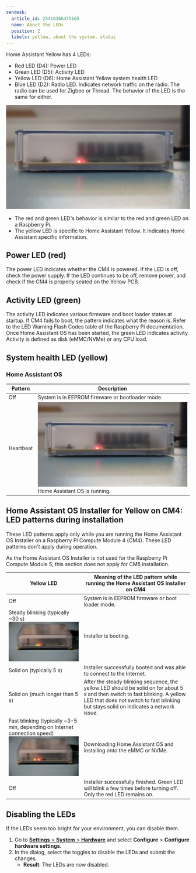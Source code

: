 ```yaml
---
zendesk:
  article_id: 25410366475165
  name: About the LEDs
  position: 2
  labels: yellow, about the system, status
---
```


Home Assistant Yellow has 4 LEDs:

- Red LED (D4): Power LED
- Green LED (D5): Activity LED
- Yellow LED (D6): Home Assistant Yellow system health LED
- Blue LED (D2): Radio LED. Indicates network traffic on the radio. The radio can be used for Zigbee or Thread. The behavior of the LED is the same for either.

 ![Clip showing 3 LEDs. The red is on solid, the green is blinking, and the yellow LED is blinking in a heartbeat pattern](/static/img/yellow/yellow_heartbeat_yellow_led.webp)

- The red and green LED's behavior is similar to the red and green LED on a Raspberry Pi.
- The yellow LED is specific to Home Assistant Yellow. It indicates Home Assistant specific information.

## Power LED (red)

The power LED indicates whether the CM4 is powered. If the LED is off, check the power supply. If the LED continues to be off, remove power, and check if the CM4 is properly seated on the Yellow PCB.

## Activity LED (green)

The activity LED indicates various firmware and boot loader states at startup. If CM4 fails to boot, the pattern indicates what the reason is. Refer to the LED Warning Flash Codes table of the Raspberry Pi documentation. Once Home Assistant OS has been started, the green LED indicates activity. Activity is defined as disk (eMMC/NVMe) or any CPU load.

## System health LED (yellow)

### Home Assistant OS

| Pattern   | Description                                                                                         |
| --------- | --------------------------------------------------------------------------------------------------- |
| Off       | System is in EEPROM firmware or bootloader mode.                                                    |
| Heartbeat | ![Heartbeat LED](/static/img/yellow/yellow_heartbeat_yellow_led.webp) Home Assistant OS is running. |

## Home Assistant OS Installer for Yellow on CM4: LED patterns during installation

These LED patterns apply only while you are running the Home Assistant OS Installer on a Raspberry Pi Compute Module 4 (CM4). These LED patterns don't apply during operation.

As the Home Assistant OS Installer is not used for the Raspberry Pi Compute Module 5, this section does not apply for CM5 installation.

| Yellow LED | Meaning of the LED pattern while running the Home Assistant OS Installer on CM4 |
|------------|---------------------------------------------------------------------------------|
| Off        | System is in EEPROM firmware or boot loader mode.                               |
| Steady blinking (typically ~30 s) ![Steady blinking](/static/img/yellow/led-pattern-blink-steady.webp) | Installer is booting. |
| Solid on (typically 5 s) | Installer successfully booted and was able to connect to the Internet. |
| Solid on (much longer than 5 s) | After the steady blinking sequence, the yellow LED should be solid on for about 5 s and then switch to fast blinking. A yellow LED that does not switch to fast blinking but stays solid on indicates a network issue. |
| Fast blinking (typically ~3-5 min, depending on Internet connection speed) ![Fast blinking](/static/img/yellow/led-pattern-install-blink-fast.webp) | Downloading Home Assistant OS and installing onto the eMMC or NVMe. |
| Off | Installer successfully finished. Green LED will blink a few times before turning off. Only the red LED remains on. |

## Disabling the LEDs

If the LEDs seem too bright for your environment, you can disable them.

1. Go to [**Settings** > **System** > **Hardware**](https://my.home-assistant.io/redirect/hardware/) and select **Configure** > **Configure hardware settings**.
2. In the dialog, select the toggles to disable the LEDs and submit the changes.
    - **Result**: The LEDs are now disabled.
